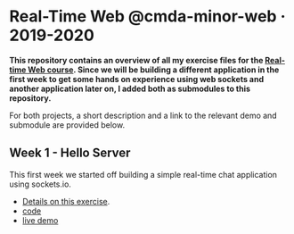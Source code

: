 # Real-Time Web @cmda-minor-web · 2019-2020

**This repository contains an overview of all my exercise files for the [Real-time Web course][course-repo]. Since we will be building a different application in the first week to get some hands on experience using web sockets and another application later on, I added both as submodules to this repository.**

For both projects, a short description and a link to the relevant demo and submodule are provided below.

## Week 1 - Hello Server

This first week we started off building a simple real-time chat application using sockets.io. 

- [Details on this exercise][exercices-week-1].
- [code][code-week-1]
- [live demo][demo-week-1]

[course-repo]: https://github.com/cmda-minor-web/real-time-web-1920
[exercices-week-1]: https://github.com/cmda-minor-web/real-time-web-1920/blob/master/course/week-1.md
[demo-week-1]: https://lenn4rt.com/
[code-week-1]: /basic-chat-application/
